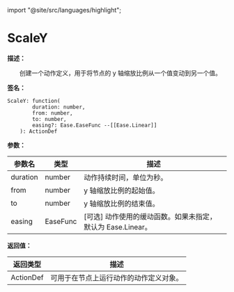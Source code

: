 import "@site/src/languages/highlight";

# ScaleY

**描述：**

&emsp;&emsp;创建一个动作定义，用于将节点的 y 轴缩放比例从一个值变动到另一个值。

**签名：**
```tl
ScaleY: function(
		duration: number,
		from: number,
		to: number,
		easing?: Ease.EaseFunc --[[Ease.Linear]]
	): ActionDef
```

**参数：**

| 参数名 | 类型 | 描述 |
| --- | --- | --- |
| duration | number | 动作持续时间，单位为秒。 |
| from | number | y 轴缩放比例的起始值。 |
| to | number | y 轴缩放比例的结束值。 |
| easing | EaseFunc | [可选] 动作使用的缓动函数。如果未指定，默认为 Ease.Linear。 |

**返回值：**

| 返回类型 | 描述 |
| --- | --- |
| ActionDef | 可用于在节点上运行动作的动作定义对象。 |